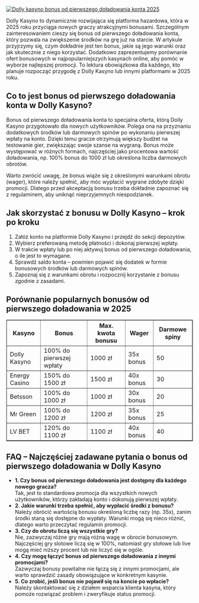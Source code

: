 [![Dolly kasyno bonus od pierwszego doładowania konta 2025](https://123-caf.pages.dev/gitsignup.png)](https://vrmoo.ru/Bt82HjjY)

<div>   <p>Dolly Kasyno to dynamicznie rozwijająca się platforma hazardowa, która w 2025 roku przyciąga nowych graczy atrakcyjnymi bonusami. Szczególnym zainteresowaniem cieszy się bonus od pierwszego doładowania konta, który pozwala na zwiększenie środków na grę już na starcie. W artykule przyjrzymy się, czym dokładnie jest ten bonus, jakie są jego warunki oraz jak skutecznie z niego korzystać. Dodatkowo zaprezentujemy porównanie ofert bonusowych w najpopularniejszych kasynach online, aby pomóc w wyborze najlepszej promocji. To lektura obowiązkowa dla każdego, kto planuje rozpocząć przygodę z Dolly Kasyno lub innymi platformami w 2025 roku.</p>  <h2>Co to jest bonus od pierwszego doładowania konta w Dolly Kasyno?</h2> <p>Bonus od pierwszego doładowania konta to specjalna oferta, którą Dolly Kasyno przygotowało dla nowych użytkowników. Polega ona na przyznaniu dodatkowych środków lub darmowych spinów po wykonaniu pierwszej wpłaty na konto. Dzięki temu gracze otrzymują większy budżet na testowanie gier, zwiększając swoje szanse na wygraną. Bonus może występować w różnych formach, najczęściej jako procentowa wartość doładowania, np. 100% bonus do 1000 zł lub określona liczba darmowych obrotów.</p>  <p>Warto zwrócić uwagę, że bonus wiąże się z określonymi warunkami obrotu (wager), które należy spełnić, aby móc wypłacić wygrane zdobyte dzięki promocji. Dlatego przed akceptacją bonusu trzeba dokładnie zapoznać się z regulaminem, aby uniknąć nieprzyjemnych niespodzianek.</p>  <h2>Jak skorzystać z bonusu w Dolly Kasyno – krok po kroku</h2> <ol> <li>Załóż konto na platformie Dolly Kasyno i przejdź do sekcji depozytów.</li> <li>Wybierz preferowaną metodę płatności i dokonaj pierwszej wpłaty.</li> <li>W trakcie wpłaty lub po niej aktywuj bonus od pierwszego doładowania, o ile jest to wymagane.</li> <li>Sprawdź saldo konta – powinien pojawić się dodatek w formie bonusowych środków lub darmowych spinów.</li> <li>Zapoznaj się z warunkami obrotu i rozpocznij korzystanie z bonusu zgodnie z zasadami.</li> </ol>  <h2>Porównanie popularnych bonusów od pierwszego doładowania w 2025</h2> <table border="1" cellpadding="8" cellspacing="0"> <thead> <tr> <th>Kasyno</th> <th>Bonus</th> <th>Max. kwota bonusu</th> <th>Wager</th> <th>Darmowe spiny</th> </tr> </thead> <tbody> <tr> <td>Dolly Kasyno</td> <td>100% do pierwszej wpłaty</td> <td>1000 zł</td> <td>35x bonus</td> <td>50</td> </tr> <tr> <td>Energy Casino</td> <td>150% do 1500 zł</td> <td>1500 zł</td> <td>40x bonus</td> <td>30</td> </tr> <tr> <td>Betsson</td> <td>100% do 1000 zł</td> <td>1000 zł</td> <td>30x bonus</td> <td>20</td> </tr> <tr> <td>Mr Green</td> <td>100% do 1200 zł</td> <td>1200 zł</td> <td>35x bonus</td> <td>25</td> </tr> <tr> <td>LV BET</td> <td>120% do 1100 zł</td> <td>1100 zł</td> <td>40x bonus</td> <td>40</td> </tr> </tbody> </table>  <h2>FAQ – Najczęściej zadawane pytania o bonus od pierwszego doładowania w Dolly Kasyno</h2> <ul> <li><strong>1. Czy bonus od pierwszego doładowania jest dostępny dla każdego nowego gracza?</strong><br>Tak, jest to standardowa promocja dla wszystkich nowych użytkowników, którzy zakładają konto i dokonują pierwszej wpłaty.</li>  <li><strong>2. Jakie warunki trzeba spełnić, aby wypłacić środki z bonusu?</strong><br>Należy obrócić wartością bonusu określoną liczbę razy (np. 35x), zanim środki staną się dostępne do wypłaty. Warunki mogą się nieco różnić, dlatego warto przeczytać regulamin promocji.</li>  <li><strong>3. Czy do obrotu liczą się wszystkie gry?</strong><br>Nie, zazwyczaj różne gry mają różną wagę w obrocie bonusowym. Najczęściej gry slotowe liczą się w 100%, natomiast gry stołowe lub live mogą mieć niższy procent lub nie liczyć się w ogóle.</li>  <li><strong>4. Czy mogę łączyć bonus od pierwszego doładowania z innymi promocjami?</strong><br>Zazwyczaj bonusy powitalne nie łączą się z innymi promocjami, ale warto sprawdzić zasady obowiązujące w konkretnym kasynie.</li>  <li><strong>5. Co zrobić, jeśli bonus nie pojawił się na koncie po wpłacie?</strong><br>Należy skontaktować się z działem wsparcia klienta kasyna, który pomoże rozwiązać problem i zweryfikuje status promocji.</li> </ul> </div>